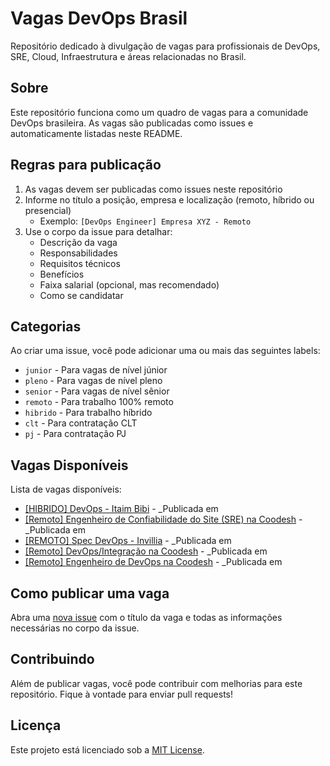 # Vagas DevOps Brasil

Repositório dedicado à divulgação de vagas para profissionais de DevOps, SRE, Cloud, Infraestrutura e áreas relacionadas no Brasil.

## Sobre

Este repositório funciona como um quadro de vagas para a comunidade DevOps brasileira. As vagas são publicadas como issues e automaticamente listadas neste README.

## Regras para publicação

1. As vagas devem ser publicadas como issues neste repositório
2. Informe no título a posição, empresa e localização (remoto, híbrido ou presencial)
   - Exemplo: `[DevOps Engineer] Empresa XYZ - Remoto`
3. Use o corpo da issue para detalhar:
   - Descrição da vaga
   - Responsabilidades
   - Requisitos técnicos
   - Benefícios
   - Faixa salarial (opcional, mas recomendado)
   - Como se candidatar

## Categorias

Ao criar uma issue, você pode adicionar uma ou mais das seguintes labels:
- `junior` - Para vagas de nível júnior
- `pleno` - Para vagas de nível pleno
- `senior` - Para vagas de nível sênior
- `remoto` - Para trabalho 100% remoto
- `hibrido` - Para trabalho híbrido
- `clt` - Para contratação CLT
- `pj` - Para contratação PJ

<!-- VAGAS_START -->
## Vagas Disponíveis

Lista de vagas disponíveis:

- [[HIBRIDO] DevOps - Itaim Bibi](https://github.com/DevOps-Brazil/Vagas/issues/442) - _Publicada em 
- [[Remoto] Engenheiro de Confiabilidade do Site (SRE) na Coodesh](https://github.com/DevOps-Brazil/Vagas/issues/441) - _Publicada em 
- [[REMOTO] Spec DevOps - Invillia](https://github.com/DevOps-Brazil/Vagas/issues/440) - _Publicada em 
- [[Remoto] DevOps/Integração na Coodesh](https://github.com/DevOps-Brazil/Vagas/issues/439) - _Publicada em 
- [[Remoto] Engenheiro de DevOps na Coodesh](https://github.com/DevOps-Brazil/Vagas/issues/438) - _Publicada em 

## Como publicar uma vaga

Abra uma [nova issue](https://github.com/DevOps-Brazil/Vagas/issues/new) com o título da vaga e todas as informações necessárias no corpo da issue.

<!-- VAGAS_END -->

## Contribuindo

Além de publicar vagas, você pode contribuir com melhorias para este repositório. Fique à vontade para enviar pull requests!

## Licença

Este projeto está licenciado sob a [MIT License](LICENSE).
